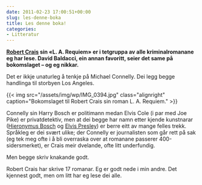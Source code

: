 ```yaml
---
date: 2011-02-23 17:00:51+00:00
slug: les-denne-boka
title: Les denne boka!
categories:
- Litteratur
---
```


**[Robert Crais](http://en.wikipedia.org/wiki/Robert_Crais) sin «L. A. Requiem» er i tetgruppa av alle kriminalromanane eg har lese. David Baldacci, ein annan favoritt, seier det same på bokomslaget – og eg nikkar.**

<!--more-->

Det er ikkje unaturleg å tenkje på Michael Connelly. Dei legg begge handlinga til storbyen Los Angeles. 

{{< img src="/assets/img/wp/IMG_0394.jpg" class="alignright" caption="Bokomslaget til Robert Crais sin roman L. A. Requiem." >}}

Connelly sin Harry Bosch er politimann medan Elvis Cole (i par med Joe Pike) er privatdetektiv, men at dei begge har namn etter kjende kunstnarar ([Hieronymus Bosch](http://en.wikipedia.org/wiki/Hieronymus_Bosch) og [Elvis Presley](http://nn.wikipedia.org/wiki/Elvis_Presley)) er berre eitt av mange felles trekk. Språkleg er dei svært ulike; der Connelly er journalisten som går rett på sak (eg tek meg ofte i å bli overraska over at romanane passerer 400-sidersmerket), er Crais meir dvelande, ofte litt underfundig.

Men begge skriv knakande godt.


Robert Crais har skrive 17 romanar. Eg er godt nede i min andre. Det kjennest godt, men om litt har eg lese dei alle.
